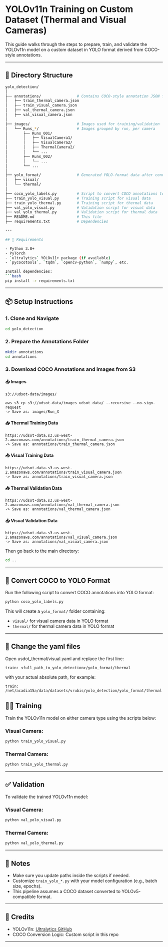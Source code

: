# YOLOv11n Training on Custom Dataset (Thermal and Visual Cameras)

This guide walks through the steps to prepare, train, and validate the YOLOv11n model on a custom dataset in YOLO format derived from COCO-style annotations.

---

## 📁 Directory Structure


```bash
yolo_detection/
│
├── annotations/                # Contains COCO-style annotation JSON files
│   ├── train_thermal_camera.json
│   ├── train_visual_camera.json
│   ├── val_thermal_camera.json
│   ├── val_visual_camera.json
│
├── images/                     # Images used for training/validation
│   └── Runs_*/                 # Images grouped by run, per camera
│       ├── Runs_001/
│       │   ├── VisualCamera1/
│       │   ├── VisualCamera2/
│       │   ├── ThermalCamera2/
│       │   └── ...
│       ├── Runs_002/
│       │   └── ...
│       └── ...
│
├── yolo_format/                # Generated YOLO-format data after conversion
│   ├── visual/
│   └── thermal/
│
├── coco_yolo_labels.py         # Script to convert COCO annotations to YOLO format
├── train_yolo_visual.py        # Training script for visual data
├── train_yolo_thermal.py       # Training script for thermal data
├── val_yolo_visual.py          # Validation script for visual data
├── val_yolo_thermal.py         # Validation script for thermal data
├── README.md                   # This file
├── requirements.txt            # Dependencies

---

## 🧰 Requirements

- Python 3.8+
- PyTorch
- `ultralytics` YOLOv11+ package (if available)
- `pycocotools`, `tqdm`, `opencv-python`, `numpy`, etc.

Install dependencies:
```bash
pip install -r requirements.txt
```

---

## 📦 Setup Instructions

### 1. Clone and Navigate

```bash
cd yolo_detection
```

### 2. Prepare the Annotations Folder

```bash
mkdir annotations
cd annotations
```

### 3. Download COCO Annotations and images from S3

#### 📥 Images
```
s3://udsot-data/images/

aws s3 cp s3://udsot-data/images udsot_data/ --recursive --no-sign-request
-> Save as: images/Run_X
```

#### 📥 Thermal Training Data
```
https://udsot-data.s3.us-west-2.amazonaws.com/annotations/train_thermal_camera.json
-> Save as: annotations/train_thermal_camera.json
```

#### 📥 Visual Training Data
```
https://udsot-data.s3.us-west-2.amazonaws.com/annotations/train_visual_camera.json
-> Save as: annotations/train_visual_camera.json
```

#### 📥 Thermal Validation Data
```
https://udsot-data.s3.us-west-2.amazonaws.com/annotations/val_thermal_camera.json
-> Save as: annotations/val_thermal_camera.json
```

#### 📥 Visual Validation Data
```
https://udsot-data.s3.us-west-2.amazonaws.com/annotations/val_visual_camera.json
-> Save as: annotations/val_visual_camera.json
```

Then go back to the main directory:

```bash
cd ..
```

---

## 🔁 Convert COCO to YOLO Format

Run the following script to convert COCO annotations into YOLO format:

```bash
python coco_yolo_labels.py
```

This will create a `yolo_format/` folder containing:
- `visual/` for visual camera data in YOLO format
- `thermal/` for thermal camera data in YOLO format

---

## 🔁 Change the yaml files

Open usdot_thermal/visual.yaml and replace the first line:
```
train: <full_path_to_yolo_detection>/yolo_format/thermal
```
with your actual absolute path, for example:
```
train: /net/acadia15a/data/datasets/vrubis/yolo_detection/yolo_format/thermal
```



## 🏋️‍♂️ Training

Train the YOLOv11n model on either camera type using the scripts below:

### Visual Camera:

```bash
python train_yolo_visual.py
```

### Thermal Camera:

```bash
python train_yolo_thermal.py
```

---

## ✅ Validation

To validate the trained YOLOv11n model:

### Visual Camera:

```bash
python val_yolo_visual.py
```

### Thermal Camera:

```bash
python val_yolo_thermal.py
```

---

## 📌 Notes

- Make sure you update paths inside the scripts if needed.
- Customize `train_yolo_*.py` with your model configuration (e.g., batch size, epochs).
- This pipeline assumes a COCO dataset converted to YOLOv5-compatible format.

---

## 🧠 Credits

- YOLOv11n: [Ultralytics GitHub](https://github.com/ultralytics/ultralytics)
- COCO Conversion Logic: Custom script in this repo

---
